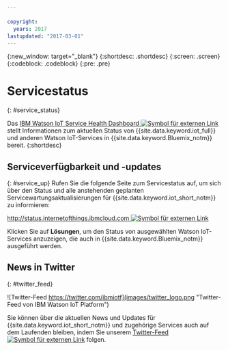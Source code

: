 ```yaml
---

copyright:
  years: 2017
lastupdated: "2017-03-01"
---
```


{:new_window: target="_blank"}
{:shortdesc: .shortdesc}
{:screen: .screen}
{:codeblock: .codeblock}
{:pre: .pre}

# Servicestatus
{: #service_status}

Das [IBM Watson IoT Service Health Dashboard ![Symbol für externen Link](../../icons/launch-glyph.svg "Symbol für externen Link")](https://status.internetofthings.ibmcloud.com) stellt Informationen zum aktuellen Status von {{site.data.keyword.iot_full}} und anderen Watson IoT-Services in {{site.data.keyword.Bluemix_notm}} bereit.
{:shortdesc}

## Serviceverfügbarkeit und -updates
{: #service_up}
Rufen Sie die folgende Seite zum Servicestatus auf, um sich über den Status und alle anstehenden geplanten Servicewartungsaktualisierungen für {{site.data.keyword.iot_short_notm}} zu informieren:

[http://status.internetofthings.ibmcloud.com ![Symbol für externen Link](../../icons/launch-glyph.svg "Symbol für externen Link")](http://status.internetofthings.ibmcloud.com)

Klicken Sie auf **Lösungen**, um den Status von ausgewählten Watson IoT-Services anzuzeigen, die auch in {{site.data.keyword.Bluemix_notm}} ausgeführt werden.

## News in Twitter
{: #twitter_feed}

![Twitter-Feed https://twitter.com/ibmiotf](images/twitter_logo.png "Twitter-Feed von IBM Watson IoT Platform")

Sie können über die aktuellen News und Updates für {{site.data.keyword.iot_short_notm}} und zugehörige Services auch auf dem Laufenden bleiben, indem Sie unserem [Twitter-Feed ![Symbol für externen Link](../../icons/launch-glyph.svg "Symbol für externen Link")](https://twitter.com/ibmiotf) folgen.
